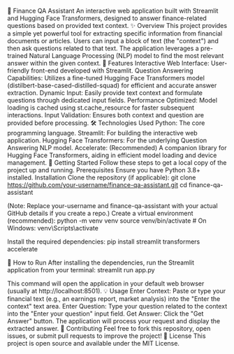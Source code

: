 💬 Finance QA Assistant
An interactive web application built with Streamlit and Hugging Face Transformers, designed to answer finance-related questions based on provided text context.
✨ Overview
This project provides a simple yet powerful tool for extracting specific information from financial documents or articles. Users can input a block of text (the "context") and then ask questions related to that text. The application leverages a pre-trained Natural Language Processing (NLP) model to find the most relevant answer within the given context.
🚀 Features
Interactive Web Interface: User-friendly front-end developed with Streamlit.
Question Answering Capabilities: Utilizes a fine-tuned Hugging Face Transformers model (distilbert-base-cased-distilled-squad) for efficient and accurate answer extraction.
Dynamic Input: Easily provide text context and formulate questions through dedicated input fields.
Performance Optimized: Model loading is cached using st.cache_resource for faster subsequent interactions.
Input Validation: Ensures both context and question are provided before processing.
🛠️ Technologies Used
Python: The core programming language.
Streamlit: For building the interactive web application.
Hugging Face Transformers: For the underlying Question Answering NLP model.
Accelerate: (Recommended) A companion library for Hugging Face Transformers, aiding in efficient model loading and device management.
🏁 Getting Started
Follow these steps to get a local copy of the project up and running.
Prerequisites
Ensure you have Python 3.8+ installed.
Installation
Clone the repository (if applicable):
git clone https://github.com/your-username/finance-qa-assistant.git
cd finance-qa-assistant

(Note: Replace your-username and finance-qa-assistant with your actual GitHub details if you create a repo.)
Create a virtual environment (recommended):
python -m venv venv
source venv/bin/activate  # On Windows: venv\Scripts\activate


Install the required dependencies:
pip install streamlit transformers accelerate


🏃 How to Run
After installing the dependencies, run the Streamlit application from your terminal:
streamlit run app.py


This command will open the application in your default web browser (usually at http://localhost:8501).
💡 Usage
Enter Context: Paste or type your financial text (e.g., an earnings report, market analysis) into the "Enter the context" text area.
Enter Question: Type your question related to the context into the "Enter your question" input field.
Get Answer: Click the "Get Answer" button. The application will process your request and display the extracted answer.
🤝 Contributing
Feel free to fork this repository, open issues, or submit pull requests to improve the project!
📄 License
This project is open source and available under the MIT License.
